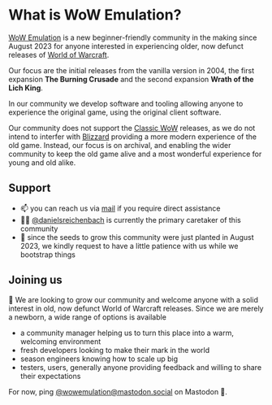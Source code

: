# What is WoW Emulation?

[WoW Emulation](https://wowemulation.dev/) is a new beginner-friendly community
in the making since August 2023 for anyone interested in experiencing older,
now defunct releases of [World of Warcraft](https://worldofwarcraft.blizzard.com/).

Our focus are the initial releases from the vanilla version in 2004, the first
expansion **The Burning Crusade** and the second expansion **Wrath of the Lich King**.

In our community we develop software and tooling allowing anyone to experience
the original game, using the original client software.

Our community does not support the [Classic WoW](https://wowclassic.blizzard.com/)
releases, as we do not intend to interfer with [Blizzard](https://blizzard.com)
providing a more modern experience of the old game. Instead, our focus is on
archival, and enabling the wider community to keep the old game alive and a most
wonderful experience for young and old alike.

## Support

- 📫 you can reach us via [mail](mailto:hello+github@wowemulation.dev) if you
  require direct assistance
- 👨‍💼 [@danielsreichenbach](https://github.com/danielsreichenbach) is currently
  the primary caretaker of this community
- 🌱 since the seeds to grow this community were just planted in August 2023,
  we kindly request to have a little patience with us while we bootstrap things

## Joining us

👀 We are looking to grow our community and welcome anyone with a solid
interest in old, now defunct World of Warcraft releases. Since we are merely
a newborn, a wide range of options is available

- a community manager helping us to turn this place into a warm, welcoming
  environment
- fresh developers looking to make their mark in the world
- season engineers knowing how to scale up big
- testers, users, generally anyone providing feedback and willing to share
  their expectations

For now, ping [@wowemulation@mastodon.social](https://mastodon.social/@wowemulation)
on Mastodon 🐘.
